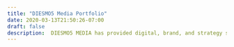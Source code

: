 ```yaml
---
title: "DIESMO5 Media Portfolio"
date: 2020-03-13T21:50:26-07:00
draft: false
description:  DIESMO5 MEDIA has provided digital, brand, and strategy services to several clients. 
---
```


